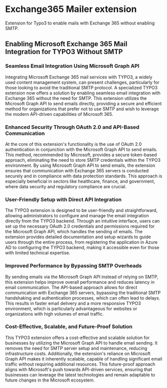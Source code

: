 # Exchange365 Mailer extension

Extension for Typo3 to enable mails with Exchange 365 without enabling SMTP.

## **Enabling Microsoft Exchange 365 Mail Integration for TYPO3 Without SMTP**

### **Seamless Email Integration Using Microsoft Graph API**

Integrating Microsoft Exchange 365 mail services with TYPO3, a widely used content management system, can present challenges, particularly for those looking to avoid the traditional SMTP protocol. A specialized TYPO3 extension now offers a solution by enabling seamless email integration with Exchange 365 without the need for SMTP. This extension utilizes the Microsoft Graph API to send emails directly, providing a secure and efficient method for organizations that prefer not to use SMTP and wish to leverage the modern API-driven capabilities of Microsoft 365.

### **Enhanced Security Through OAuth 2.0 and API-Based Communication**

At the core of this extension's functionality is the use of OAuth 2.0 authentication in conjunction with the Microsoft Graph API to send emails. This method, recommended by Microsoft, provides a secure token-based approach, eliminating the need to store SMTP credentials within the TYPO3 environment. By using Microsoft Graph API to send emails, the extension ensures that communication with Exchange 365 servers is conducted securely and in compliance with data protection standards. This approach is especially beneficial in sectors like healthcare, finance, and government, where data security and regulatory compliance are crucial.

### **User-Friendly Setup with Direct API Integration**

The TYPO3 extension is designed to be user-friendly and straightforward, allowing administrators to configure and manage the email integration directly from the TYPO3 backend. Through an intuitive interface, users can set up the necessary OAuth 2.0 credentials and permissions required for the Microsoft Graph API, which handles the sending of emails. The extension provides detailed documentation and setup wizards to guide users through the entire process, from registering the application in Azure AD to configuring the TYPO3 backend, making it accessible even for those with limited technical expertise.

### **Improved Performance by Bypassing SMTP Overheads**

By sending emails via the Microsoft Graph API instead of relying on SMTP, this extension helps improve overall performance and reduces latency in email communication. The API-based approach allows for direct communication with Exchange 365 servers, bypassing the traditional SMTP handshaking and authentication processes, which can often lead to delays. This results in faster email delivery and a more responsive TYPO3 environment, which is particularly advantageous for websites or organizations with high volumes of email traffic.

### **Cost-Effective, Scalable, and Future-Proof Solution**

This TYPO3 extension offers a cost-effective and scalable solution for businesses by utilizing the Microsoft Graph API to handle email sending. It removes the need for SMTP server setup and maintenance, reducing infrastructure costs. Additionally, the extension's reliance on Microsoft Graph API makes it inherently scalable, capable of handling significant email traffic without requiring additional resources. This future-proof approach aligns with Microsoft's push towards API-driven services, ensuring that businesses can leverage the latest technologies and remain adaptable to future changes in the Microsoft ecosystem.